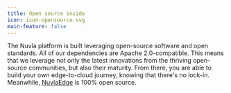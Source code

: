 ```yaml
---
title: Open source inside
icon: icon-opensource.svg
main-feature: false
---
```


The Nuvla platform is built leveraging open-source software and open standards. All of our dependencies are Apache 2.0-compatible. This means that we leverage not only the latest innovations from the thriving open-source communities, but also their maturity. From there, you are able to build your own edge-to-cloud journey, knowing that there's no lock-in. Meanwhile, <a href="nuvlaedge">NuvlaEdge</a> is 100% open source.
